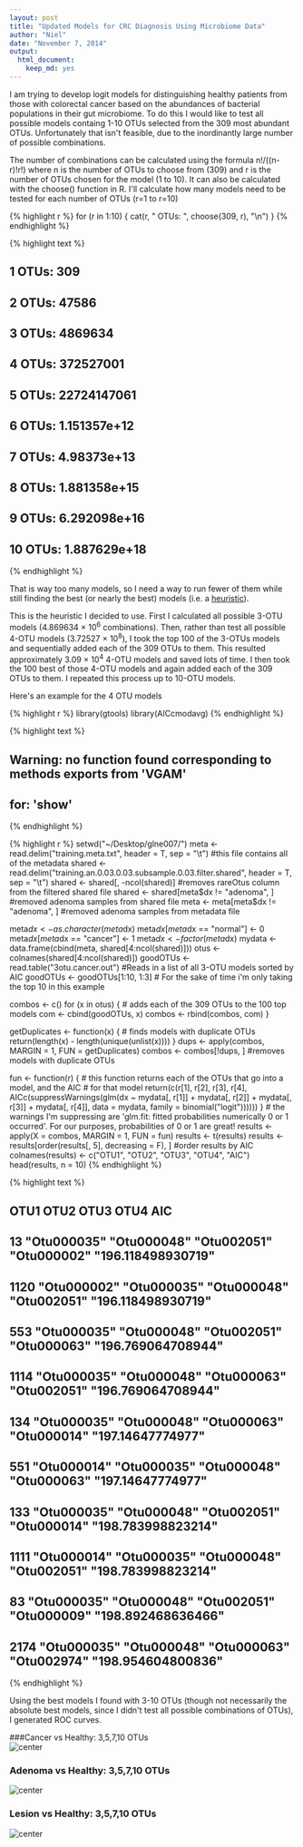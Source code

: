 ```yaml
---
layout: post
title: "Updated Models for CRC Diagnosis Using Microbiome Data"
author: "Niel"
date: "November 7, 2014"
output:
  html_document:
    keep_md: yes
---
```




I am trying to develop logit models for distinguishing healthy patients from those with colorectal cancer based on the abundances of bacterial populations in their gut microbiome.  To do this I would like to test all possible models containg 1-10 OTUs selected from the 309 most abundant OTUs.  Unfortunately that isn't feasible, due to the inordinantly large number of possible combinations.  

The number of combinations can be calculated using the formula n!/((n-r)!r!) where n is the number of OTUs to choose from (309) and r is the number of OTUs chosen for the model (1 to 10).  It can also be calculated with the choose() function in R.  I'll calculate how many models need to be tested for each number of OTUs (r=1 to r=10)


{% highlight r %}
for (r in 1:10) {
    cat(r, " OTUs: ", choose(309, r), "\n")
}
{% endhighlight %}



{% highlight text %}
## 1  OTUs:  309 
## 2  OTUs:  47586 
## 3  OTUs:  4869634 
## 4  OTUs:  372527001 
## 5  OTUs:  22724147061 
## 6  OTUs:  1.151357e+12 
## 7  OTUs:  4.98373e+13 
## 8  OTUs:  1.881358e+15 
## 9  OTUs:  6.292098e+16 
## 10  OTUs:  1.887629e+18
{% endhighlight %}

That is way too many models, so I need a way to run fewer of them while still finding the best (or nearly the best) models (i.e. a [heuristic](http://en.wikipedia.org/wiki/Heuristic_(computer_science))).

This is the heuristic I decided to use. First I calculated all possible 3-OTU models (4.869634 &times; 10<sup>6</sup> combinations). Then, rather than test all possible 4-OTU models (3.72527 &times; 10<sup>8</sup>), I took the top 100 of the 3-OTUs models and sequentially added each of the 309 OTUs to them.  This resulted approximately 3.09 &times; 10<sup>4</sup> 4-OTU models and saved lots of time.  I then took the 100 best of those 4-OTU models and again added each of the 309 OTUs to them.  I repeated this process up to 10-OTU models.

Here's an example for the 4 OTU models

{% highlight r %}
library(gtools)
library(AICcmodavg)
{% endhighlight %}



{% highlight text %}
## Warning: no function found corresponding to methods exports from 'VGAM'
## for: 'show'
{% endhighlight %}



{% highlight r %}
setwd("~/Desktop/glne007/")
meta <- read.delim("training.meta.txt", header = T, sep = "\t")  #this file contains all of the metadata
shared <- read.delim("training.an.0.03.0.03.subsample.0.03.filter.shared", header = T, 
    sep = "\t")
shared <- shared[, -ncol(shared)]  #removes rareOtus column from the filtered shared file
shared <- shared[meta$dx != "adenoma", ]  #removed adenoma samples from shared file
meta <- meta[meta$dx != "adenoma", ]  #removed adenoma samples from metadata file

meta$dx <- as.character(meta$dx)
meta$dx[meta$dx == "normal"] <- 0
meta$dx[meta$dx == "cancer"] <- 1
meta$dx <- factor(meta$dx)
mydata <- data.frame(cbind(meta, shared[4:ncol(shared)]))
otus <- colnames(shared[4:ncol(shared)])
goodOTUs <- read.table("3otu.cancer.out")  #Reads in a list of all 3-OTU models sorted by AIC
goodOTUs <- goodOTUs[1:10, 1:3]  # For the sake of time i'm only taking the top 10 in this example

combos <- c()
for (x in otus) {
    # adds each of the 309 OTUs to the 100 top models
    com <- cbind(goodOTUs, x)
    combos <- rbind(combos, com)
}

getDuplicates <- function(x) {
    # finds models with duplicate OTUs
    return(length(x) - length(unique(unlist(x))))
}
dups <- apply(combos, MARGIN = 1, FUN = getDuplicates)
combos <- combos[!dups, ]  #removes models with duplicate OTUs

fun <- function(r) {
    # this function returns each of the OTUs that go into a model, and the AIC
    # for that model
    return(c(r[1], r[2], r[3], r[4], AICc(suppressWarnings(glm(dx ~ mydata[, 
        r[1]] + mydata[, r[2]] + mydata[, r[3]] + mydata[, r[4]], data = mydata, 
        family = binomial("logit"))))))
}  # the warnings I'm suppressing are 'glm.fit: fitted probabilities numerically 0 or 1 occurred'.  For our purposes, probabilities of 0 or 1 are great!
results <- apply(X = combos, MARGIN = 1, FUN = fun)
results <- t(results)
results <- results[order(results[, 5], decreasing = F), ]  #order results by AIC
colnames(results) <- c("OTU1", "OTU2", "OTU3", "OTU4", "AIC")
head(results, n = 10)
{% endhighlight %}



{% highlight text %}
##      OTU1        OTU2        OTU3        OTU4        AIC               
## 13   "Otu000035" "Otu000048" "Otu002051" "Otu000002" "196.118498930719"
## 1120 "Otu000002" "Otu000035" "Otu000048" "Otu002051" "196.118498930719"
## 553  "Otu000035" "Otu000048" "Otu002051" "Otu000063" "196.769064708944"
## 1114 "Otu000035" "Otu000048" "Otu000063" "Otu002051" "196.769064708944"
## 134  "Otu000035" "Otu000048" "Otu000063" "Otu000014" "197.14647774977" 
## 551  "Otu000014" "Otu000035" "Otu000048" "Otu000063" "197.14647774977" 
## 133  "Otu000035" "Otu000048" "Otu002051" "Otu000014" "198.783998823214"
## 1111 "Otu000014" "Otu000035" "Otu000048" "Otu002051" "198.783998823214"
## 83   "Otu000035" "Otu000048" "Otu002051" "Otu000009" "198.892468636466"
## 2174 "Otu000035" "Otu000048" "Otu000063" "Otu002974" "198.954604800836"
{% endhighlight %}


Using the best models I found with 3-10 OTUs (though not necessarily the absolute best models, since I didn't test all possible combinations of OTUs), I generated ROC curves.

###Cancer vs Healthy: 3,5,7,10 OTUs
<img src="/../figs/cancerHealthy-1.png" title="center" alt="center" style="display: block; margin: auto;" />


### Adenoma vs Healthy: 3,5,7,10 OTUs
<img src="/../figs/adenomaHealthy-1.png" title="center" alt="center" style="display: block; margin: auto;" />


### Lesion vs Healthy: 3,5,7,10 OTUs
<img src="/../figs/lesionHealthy-1.png" title="center" alt="center" style="display: block; margin: auto;" />
